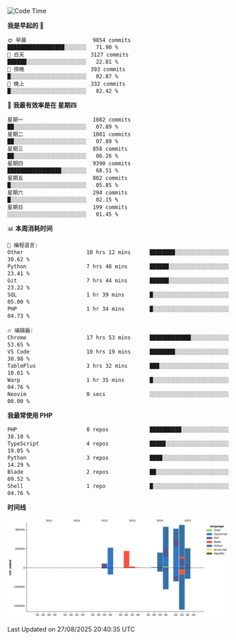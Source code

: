 <!--START_SECTION:waka-->
![Code Time](http://img.shields.io/badge/Code%20Time-4%2C071%20hrs%2010%20mins-blue)

**我是早起的 🐤** 

```text
🌞 早晨                     9854 commits        ██████████████████░░░░░░░   71.90 % 
🌆 白天                     3127 commits        ██████░░░░░░░░░░░░░░░░░░░   22.81 % 
🌃 傍晚                     393 commits         █░░░░░░░░░░░░░░░░░░░░░░░░   02.87 % 
🌙 晚上                     332 commits         █░░░░░░░░░░░░░░░░░░░░░░░░   02.42 % 
```
📅 **我最有效率是在 星期四** 

```text
星期一                      1082 commits        ██░░░░░░░░░░░░░░░░░░░░░░░   07.89 % 
星期二                      1081 commits        ██░░░░░░░░░░░░░░░░░░░░░░░   07.89 % 
星期三                      858 commits         ██░░░░░░░░░░░░░░░░░░░░░░░   06.26 % 
星期四                      9390 commits        █████████████████░░░░░░░░   68.51 % 
星期五                      802 commits         █░░░░░░░░░░░░░░░░░░░░░░░░   05.85 % 
星期六                      294 commits         █░░░░░░░░░░░░░░░░░░░░░░░░   02.15 % 
星期日                      199 commits         ░░░░░░░░░░░░░░░░░░░░░░░░░   01.45 % 
```


📊 **本周消耗时间** 

```text
💬 编程语言: 
Other                    10 hrs 12 mins      ████████░░░░░░░░░░░░░░░░░   30.62 % 
Python                   7 hrs 48 mins       ██████░░░░░░░░░░░░░░░░░░░   23.41 % 
Git                      7 hrs 44 mins       ██████░░░░░░░░░░░░░░░░░░░   23.22 % 
SQL                      1 hr 39 mins        █░░░░░░░░░░░░░░░░░░░░░░░░   05.00 % 
PHP                      1 hr 34 mins        █░░░░░░░░░░░░░░░░░░░░░░░░   04.73 % 

🔥 编辑器: 
Chrome                   17 hrs 53 mins      █████████████░░░░░░░░░░░░   53.65 % 
VS Code                  10 hrs 19 mins      ████████░░░░░░░░░░░░░░░░░   30.98 % 
TablePlus                3 hrs 32 mins       ███░░░░░░░░░░░░░░░░░░░░░░   10.61 % 
Warp                     1 hr 35 mins        █░░░░░░░░░░░░░░░░░░░░░░░░   04.76 % 
Neovim                   0 secs              ░░░░░░░░░░░░░░░░░░░░░░░░░   00.00 % 
```

**我最常使用 PHP** 

```text
PHP                      8 repos             ██████████░░░░░░░░░░░░░░░   38.10 % 
TypeScript               4 repos             █████░░░░░░░░░░░░░░░░░░░░   19.05 % 
Python                   3 repos             ████░░░░░░░░░░░░░░░░░░░░░   14.29 % 
Blade                    2 repos             ██░░░░░░░░░░░░░░░░░░░░░░░   09.52 % 
Shell                    1 repo              █░░░░░░░░░░░░░░░░░░░░░░░░   04.76 % 
```



**时间线**

![Lines of Code chart](https://raw.githubusercontent.com/abrahamgreyson/abrahamgreyson/main/assets/bar_graph.png)


 Last Updated on 27/08/2025 20:40:35 UTC
<!--END_SECTION:waka-->
